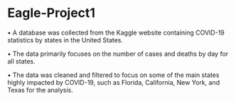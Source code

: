 # Eagle-Project1


•	A database was collected from the Kaggle website containing COVID-19 statistics by states in the United States.

•	The data primarily focuses on the number of cases and deaths by day for all states.

•	The data was cleaned and filtered to focus on some of the main states highly impacted by COVID-19, such as Florida, California, New York, and Texas for the analysis.
